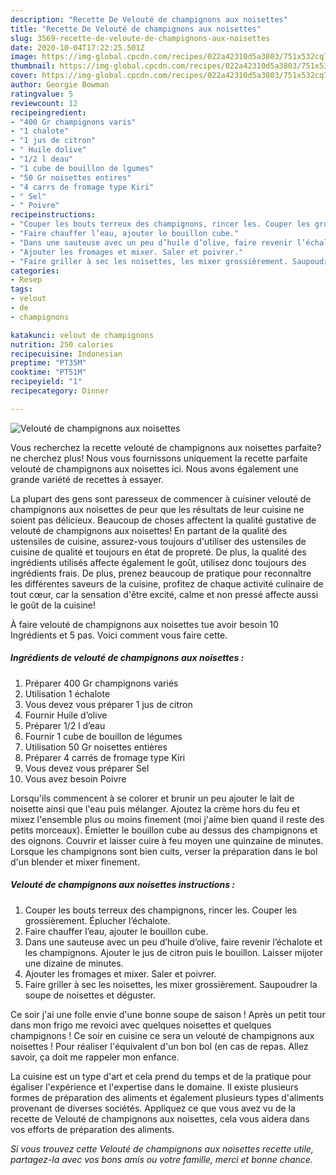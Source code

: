 ```yaml
---
description: "Recette De Velouté de champignons aux noisettes"
title: "Recette De Velouté de champignons aux noisettes"
slug: 3569-recette-de-veloute-de-champignons-aux-noisettes
date: 2020-10-04T17:22:25.501Z
image: https://img-global.cpcdn.com/recipes/022a42310d5a3803/751x532cq70/veloute-de-champignons-aux-noisettes-photo-principale-de-la-recette.jpg
thumbnail: https://img-global.cpcdn.com/recipes/022a42310d5a3803/751x532cq70/veloute-de-champignons-aux-noisettes-photo-principale-de-la-recette.jpg
cover: https://img-global.cpcdn.com/recipes/022a42310d5a3803/751x532cq70/veloute-de-champignons-aux-noisettes-photo-principale-de-la-recette.jpg
author: Georgie Bowman
ratingvalue: 5
reviewcount: 12
recipeingredient:
- "400 Gr champignons varis"
- "1 chalote"
- "1 jus de citron"
- " Huile dolive"
- "1/2 l deau"
- "1 cube de bouillon de lgumes"
- "50 Gr noisettes entires"
- "4 carrs de fromage type Kiri"
- " Sel"
- " Poivre"
recipeinstructions:
- "Couper les bouts terreux des champignons, rincer les. Couper les grossièrement. Éplucher l’échalote."
- "Faire chauffer l’eau, ajouter le bouillon cube."
- "Dans une sauteuse avec un peu d’huile d’olive, faire revenir l’échalote et les champignons. Ajouter le jus de citron puis le bouillon. Laisser mijoter une dizaine de minutes."
- "Ajouter les fromages et mixer. Saler et poivrer."
- "Faire griller à sec les noisettes, les mixer grossièrement. Saupoudrer la soupe de noisettes et déguster."
categories:
- Resep
tags:
- velout
- de
- champignons

katakunci: velout de champignons 
nutrition: 250 calories
recipecuisine: Indonesian
preptime: "PT35M"
cooktime: "PT51M"
recipeyield: "1"
recipecategory: Dinner

---
```



![Velouté de champignons aux noisettes](https://img-global.cpcdn.com/recipes/022a42310d5a3803/751x532cq70/veloute-de-champignons-aux-noisettes-photo-principale-de-la-recette.jpg)

Vous recherchez la recette velouté de champignons aux noisettes parfaite? ne cherchez plus! Nous vous fournissons uniquement la recette parfaite velouté de champignons aux noisettes ici. Nous avons également une grande variété de recettes à essayer.

La plupart des gens sont paresseux de commencer à cuisiner velouté de champignons aux noisettes de peur que les résultats de leur cuisine ne soient pas délicieux. Beaucoup de choses affectent la qualité gustative de velouté de champignons aux noisettes! En partant de la qualité des ustensiles de cuisine, assurez-vous toujours d'utiliser des ustensiles de cuisine de qualité et toujours en état de propreté. De plus, la qualité des ingrédients utilisés affecte également le goût, utilisez donc toujours des ingrédients frais. De plus, prenez beaucoup de pratique pour reconnaître les différentes saveurs de la cuisine, profitez de chaque activité culinaire de tout cœur, car la sensation d'être excité, calme et non pressé affecte aussi le goût de la cuisine!

<!--inarticleads1-->

À faire velouté de champignons aux noisettes tue avoir besoin 10 Ingrédients et 5 pas. Voici comment vous faire cette.

##### Ingrédients de velouté de champignons aux noisettes :

1. Préparer 400 Gr champignons variés
1. Utilisation 1 échalote
1. Vous devez vous préparer 1 jus de citron
1. Fournir  Huile d’olive
1. Préparer 1/2 l d’eau
1. Fournir 1 cube de bouillon de légumes
1. Utilisation 50 Gr noisettes entières
1. Préparer 4 carrés de fromage type Kiri
1. Vous devez vous préparer  Sel
1. Vous avez besoin  Poivre


Lorsqu&#39;ils commencent à se colorer et brunir un peu ajouter le lait de noisette ainsi que l&#39;eau puis mélanger. Ajoutez la crème hors du feu et mixez l&#39;ensemble plus ou moins finement (moi j&#39;aime bien quand il reste des petits morceaux). Émietter le bouillon cube au dessus des champignons et des oignons. Couvrir et laisser cuire à feu moyen une quinzaine de minutes. Lorsque les champignons sont bien cuits, verser la préparation dans le bol d&#39;un blender et mixer finement. 

<!--inarticleads2-->

##### Velouté de champignons aux noisettes instructions :

1. Couper les bouts terreux des champignons, rincer les. Couper les grossièrement. Éplucher l’échalote.
1. Faire chauffer l’eau, ajouter le bouillon cube.
1. Dans une sauteuse avec un peu d’huile d’olive, faire revenir l’échalote et les champignons. Ajouter le jus de citron puis le bouillon. Laisser mijoter une dizaine de minutes.
1. Ajouter les fromages et mixer. Saler et poivrer.
1. Faire griller à sec les noisettes, les mixer grossièrement. Saupoudrer la soupe de noisettes et déguster.


Ce soir j&#39;ai une folle envie d&#39;une bonne soupe de saison ! Après un petit tour dans mon frigo me revoici avec quelques noisettes et quelques champignons ! Ce soir en cuisine ce sera un velouté de champignons aux noisettes ! Pour réaliser l&#39;équivalent d&#39;un bon bol (en cas de repas. Allez savoir, ça doit me rappeler mon enfance. 

<!--inarticleads1-->

<p>
La cuisine est un type d'art et cela prend du temps et de la pratique pour égaliser l'expérience et l'expertise dans le domaine. Il existe plusieurs formes de préparation des aliments et également plusieurs types d'aliments provenant de diverses sociétés. Appliquez ce que vous avez vu de la recette de Velouté de champignons aux noisettes, cela vous aidera dans vos efforts de préparation des aliments.
</p>

<p>
<i>Si vous trouvez cette Velouté de champignons aux noisettes recette utile, partagez-la avec vos bons amis ou votre famille, merci et bonne chance.</i>
</p>
